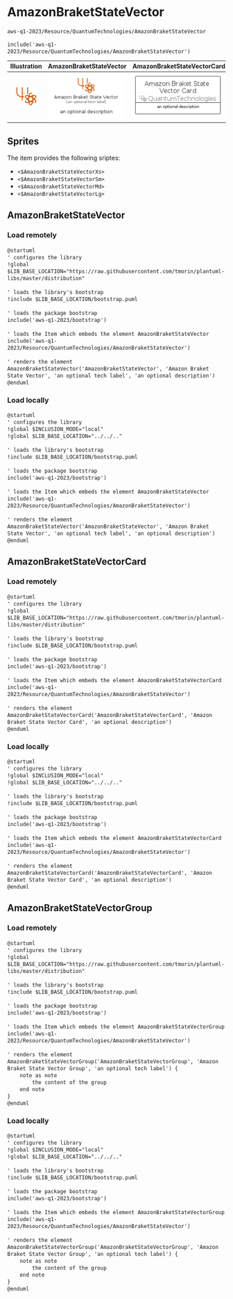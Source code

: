 # AmazonBraketStateVector


```text
aws-q1-2023/Resource/QuantumTechnologies/AmazonBraketStateVector
```

```text
include('aws-q1-2023/Resource/QuantumTechnologies/AmazonBraketStateVector')
```



| Illustration | AmazonBraketStateVector | AmazonBraketStateVectorCard | AmazonBraketStateVectorGroup |
| :---: | :---: | :---: | :---: |
| ![illustration for Illustration](../../../aws-q1-2023/Resource/QuantumTechnologies/AmazonBraketStateVector.png) | ![illustration for AmazonBraketStateVector](../../../aws-q1-2023/Resource/QuantumTechnologies/AmazonBraketStateVector.Local.png) | ![illustration for AmazonBraketStateVectorCard](../../../aws-q1-2023/Resource/QuantumTechnologies/AmazonBraketStateVectorCard.Local.png) | ![illustration for AmazonBraketStateVectorGroup](../../../aws-q1-2023/Resource/QuantumTechnologies/AmazonBraketStateVectorGroup.Local.png) |



## Sprites
The item provides the following sriptes:

- `<$AmazonBraketStateVectorXs>`
- `<$AmazonBraketStateVectorSm>`
- `<$AmazonBraketStateVectorMd>`
- `<$AmazonBraketStateVectorLg>`





## AmazonBraketStateVector

### Load remotely
```plantuml
@startuml
' configures the library
!global $LIB_BASE_LOCATION="https://raw.githubusercontent.com/tmorin/plantuml-libs/master/distribution"

' loads the library's bootstrap
!include $LIB_BASE_LOCATION/bootstrap.puml

' loads the package bootstrap
include('aws-q1-2023/bootstrap')

' loads the Item which embeds the element AmazonBraketStateVector
include('aws-q1-2023/Resource/QuantumTechnologies/AmazonBraketStateVector')

' renders the element
AmazonBraketStateVector('AmazonBraketStateVector', 'Amazon Braket State Vector', 'an optional tech label', 'an optional description')
@enduml
```

### Load locally
```plantuml
@startuml
' configures the library
!global $INCLUSION_MODE="local"
!global $LIB_BASE_LOCATION="../../.."

' loads the library's bootstrap
!include $LIB_BASE_LOCATION/bootstrap.puml

' loads the package bootstrap
include('aws-q1-2023/bootstrap')

' loads the Item which embeds the element AmazonBraketStateVector
include('aws-q1-2023/Resource/QuantumTechnologies/AmazonBraketStateVector')

' renders the element
AmazonBraketStateVector('AmazonBraketStateVector', 'Amazon Braket State Vector', 'an optional tech label', 'an optional description')
@enduml
```

## AmazonBraketStateVectorCard

### Load remotely
```plantuml
@startuml
' configures the library
!global $LIB_BASE_LOCATION="https://raw.githubusercontent.com/tmorin/plantuml-libs/master/distribution"

' loads the library's bootstrap
!include $LIB_BASE_LOCATION/bootstrap.puml

' loads the package bootstrap
include('aws-q1-2023/bootstrap')

' loads the Item which embeds the element AmazonBraketStateVectorCard
include('aws-q1-2023/Resource/QuantumTechnologies/AmazonBraketStateVector')

' renders the element
AmazonBraketStateVectorCard('AmazonBraketStateVectorCard', 'Amazon Braket State Vector Card', 'an optional description')
@enduml
```

### Load locally
```plantuml
@startuml
' configures the library
!global $INCLUSION_MODE="local"
!global $LIB_BASE_LOCATION="../../.."

' loads the library's bootstrap
!include $LIB_BASE_LOCATION/bootstrap.puml

' loads the package bootstrap
include('aws-q1-2023/bootstrap')

' loads the Item which embeds the element AmazonBraketStateVectorCard
include('aws-q1-2023/Resource/QuantumTechnologies/AmazonBraketStateVector')

' renders the element
AmazonBraketStateVectorCard('AmazonBraketStateVectorCard', 'Amazon Braket State Vector Card', 'an optional description')
@enduml
```

## AmazonBraketStateVectorGroup

### Load remotely
```plantuml
@startuml
' configures the library
!global $LIB_BASE_LOCATION="https://raw.githubusercontent.com/tmorin/plantuml-libs/master/distribution"

' loads the library's bootstrap
!include $LIB_BASE_LOCATION/bootstrap.puml

' loads the package bootstrap
include('aws-q1-2023/bootstrap')

' loads the Item which embeds the element AmazonBraketStateVectorGroup
include('aws-q1-2023/Resource/QuantumTechnologies/AmazonBraketStateVector')

' renders the element
AmazonBraketStateVectorGroup('AmazonBraketStateVectorGroup', 'Amazon Braket State Vector Group', 'an optional tech label') {
    note as note
        the content of the group
    end note
}
@enduml
```

### Load locally
```plantuml
@startuml
' configures the library
!global $INCLUSION_MODE="local"
!global $LIB_BASE_LOCATION="../../.."

' loads the library's bootstrap
!include $LIB_BASE_LOCATION/bootstrap.puml

' loads the package bootstrap
include('aws-q1-2023/bootstrap')

' loads the Item which embeds the element AmazonBraketStateVectorGroup
include('aws-q1-2023/Resource/QuantumTechnologies/AmazonBraketStateVector')

' renders the element
AmazonBraketStateVectorGroup('AmazonBraketStateVectorGroup', 'Amazon Braket State Vector Group', 'an optional tech label') {
    note as note
        the content of the group
    end note
}
@enduml
```

